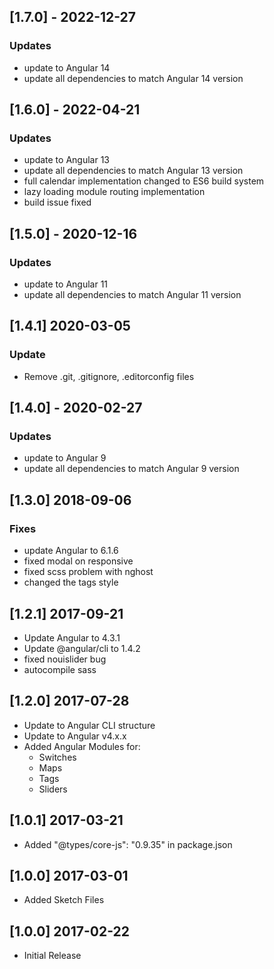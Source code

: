 ## [1.7.0] - 2022-12-27
### Updates
- update to Angular 14
- update all dependencies to match Angular 14 version

## [1.6.0] - 2022-04-21
### Updates
- update to Angular 13
- update all dependencies to match Angular 13 version
- full calendar implementation changed to ES6 build system
- lazy loading module routing implementation
- build issue fixed

## [1.5.0] - 2020-12-16
### Updates
- update to Angular 11
- update all dependencies to match Angular 11 version

## [1.4.1] 2020-03-05
### Update
- Remove .git, .gitignore, .editorconfig files

## [1.4.0] - 2020-02-27
### Updates
- update to Angular 9
- update all dependencies to match Angular 9 version

## [1.3.0] 2018-09-06
### Fixes
- update Angular to 6.1.6
- fixed modal on responsive
- fixed scss problem with nghost
- changed the tags style

## [1.2.1] 2017-09-21
- Update Angular to 4.3.1
- Update @angular/cli to 1.4.2
- fixed nouislider bug
- autocompile sass

## [1.2.0] 2017-07-28
- Update to Angular CLI structure
- Update to Angular v4.x.x
- Added Angular Modules for:
   - Switches
   - Maps
   - Tags
   - Sliders  

## [1.0.1] 2017-03-21
- Added "@types/core-js": "0.9.35" in package.json

## [1.0.0] 2017-03-01
- Added Sketch Files

## [1.0.0] 2017-02-22
- Initial Release
